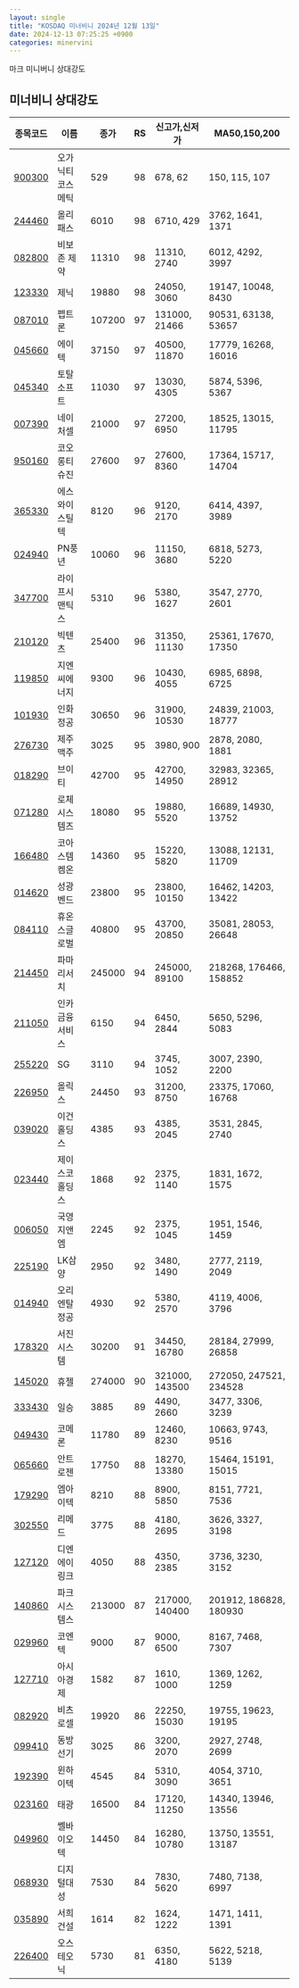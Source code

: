 ```yaml
---
layout: single
title: "KOSDAQ 미너비니 2024년 12월 13일"
date: 2024-12-13 07:25:25 +0900
categories: minervini
---
```

마크 미니버니 상대강도
## 미너비니 상대강도

|종목코드|이름|종가|RS|신고가,신저가|MA50,150,200|
|------|---|---|--|---------|------------|
|[900300](https://finance.daum.net/quotes/A900300)|오가닉티코스메틱|529|98|678, 62|150, 115, 107|
|[244460](https://finance.daum.net/quotes/A244460)|올리패스|6010|98|6710, 429|3762, 1641, 1371|
|[082800](https://finance.daum.net/quotes/A082800)|비보존 제약|11310|98|11310, 2740|6012, 4292, 3997|
|[123330](https://finance.daum.net/quotes/A123330)|제닉|19880|98|24050, 3060|19147, 10048, 8430|
|[087010](https://finance.daum.net/quotes/A087010)|펩트론|107200|97|131000, 21466|90531, 63138, 53657|
|[045660](https://finance.daum.net/quotes/A045660)|에이텍|37150|97|40500, 11870|17779, 16268, 16016|
|[045340](https://finance.daum.net/quotes/A045340)|토탈소프트|11030|97|13030, 4305|5874, 5396, 5367|
|[007390](https://finance.daum.net/quotes/A007390)|네이처셀|21000|97|27200, 6950|18525, 13015, 11795|
|[950160](https://finance.daum.net/quotes/A950160)|코오롱티슈진|27600|97|27600, 8360|17364, 15717, 14704|
|[365330](https://finance.daum.net/quotes/A365330)|에스와이스틸텍|8120|96|9120, 2170|6414, 4397, 3989|
|[024940](https://finance.daum.net/quotes/A024940)|PN풍년|10060|96|11150, 3680|6818, 5273, 5220|
|[347700](https://finance.daum.net/quotes/A347700)|라이프시맨틱스|5310|96|5380, 1627|3547, 2770, 2601|
|[210120](https://finance.daum.net/quotes/A210120)|빅텐츠|25400|96|31350, 11130|25361, 17670, 17350|
|[119850](https://finance.daum.net/quotes/A119850)|지엔씨에너지|9300|96|10430, 4055|6985, 6898, 6725|
|[101930](https://finance.daum.net/quotes/A101930)|인화정공|30650|96|31900, 10530|24839, 21003, 18777|
|[276730](https://finance.daum.net/quotes/A276730)|제주맥주|3025|95|3980, 900|2878, 2080, 1881|
|[018290](https://finance.daum.net/quotes/A018290)|브이티|42700|95|42700, 14950|32983, 32365, 28912|
|[071280](https://finance.daum.net/quotes/A071280)|로체시스템즈|18080|95|19880, 5520|16689, 14930, 13752|
|[166480](https://finance.daum.net/quotes/A166480)|코아스템켐온|14360|95|15220, 5820|13088, 12131, 11709|
|[014620](https://finance.daum.net/quotes/A014620)|성광벤드|23800|95|23800, 10150|16462, 14203, 13422|
|[084110](https://finance.daum.net/quotes/A084110)|휴온스글로벌|40800|95|43700, 20850|35081, 28053, 26648|
|[214450](https://finance.daum.net/quotes/A214450)|파마리서치|245000|94|245000, 89100|218268, 176466, 158852|
|[211050](https://finance.daum.net/quotes/A211050)|인카금융서비스|6150|94|6450, 2844|5650, 5296, 5083|
|[255220](https://finance.daum.net/quotes/A255220)|SG|3110|94|3745, 1052|3007, 2390, 2200|
|[226950](https://finance.daum.net/quotes/A226950)|올릭스|24450|93|31200, 8750|23375, 17060, 16768|
|[039020](https://finance.daum.net/quotes/A039020)|이건홀딩스|4385|93|4385, 2045|3531, 2845, 2740|
|[023440](https://finance.daum.net/quotes/A023440)|제이스코홀딩스|1868|92|2375, 1140|1831, 1672, 1575|
|[006050](https://finance.daum.net/quotes/A006050)|국영지앤엠|2245|92|2375, 1045|1951, 1546, 1459|
|[225190](https://finance.daum.net/quotes/A225190)|LK삼양|2950|92|3480, 1490|2777, 2119, 2049|
|[014940](https://finance.daum.net/quotes/A014940)|오리엔탈정공|4930|92|5380, 2570|4119, 4006, 3796|
|[178320](https://finance.daum.net/quotes/A178320)|서진시스템|30200|91|34450, 16780|28184, 27999, 26858|
|[145020](https://finance.daum.net/quotes/A145020)|휴젤|274000|90|321000, 143500|272050, 247521, 234528|
|[333430](https://finance.daum.net/quotes/A333430)|일승|3885|89|4490, 2660|3477, 3306, 3239|
|[049430](https://finance.daum.net/quotes/A049430)|코메론|11780|89|12460, 8230|10663, 9743, 9516|
|[065660](https://finance.daum.net/quotes/A065660)|안트로젠|17750|88|18270, 13380|15464, 15191, 15015|
|[179290](https://finance.daum.net/quotes/A179290)|엠아이텍|8210|88|8900, 5850|8151, 7721, 7536|
|[302550](https://finance.daum.net/quotes/A302550)|리메드|3775|88|4180, 2695|3626, 3327, 3198|
|[127120](https://finance.daum.net/quotes/A127120)|디엔에이링크|4050|88|4350, 2385|3736, 3230, 3152|
|[140860](https://finance.daum.net/quotes/A140860)|파크시스템스|213000|87|217000, 140400|201912, 186828, 180930|
|[029960](https://finance.daum.net/quotes/A029960)|코엔텍|9000|87|9000, 6500|8167, 7468, 7307|
|[127710](https://finance.daum.net/quotes/A127710)|아시아경제|1582|87|1610, 1000|1369, 1262, 1259|
|[082920](https://finance.daum.net/quotes/A082920)|비츠로셀|19920|86|22250, 15030|19755, 19623, 19195|
|[099410](https://finance.daum.net/quotes/A099410)|동방선기|3025|86|3200, 2070|2927, 2748, 2699|
|[192390](https://finance.daum.net/quotes/A192390)|윈하이텍|4545|84|5310, 3090|4054, 3710, 3651|
|[023160](https://finance.daum.net/quotes/A023160)|태광|16500|84|17120, 11250|14340, 13946, 13556|
|[049960](https://finance.daum.net/quotes/A049960)|쎌바이오텍|14450|84|16280, 10780|13750, 13551, 13187|
|[068930](https://finance.daum.net/quotes/A068930)|디지털대성|7530|84|7830, 5620|7480, 7138, 6997|
|[035890](https://finance.daum.net/quotes/A035890)|서희건설|1614|82|1624, 1222|1471, 1411, 1391|
|[226400](https://finance.daum.net/quotes/A226400)|오스테오닉|5730|81|6350, 4180|5622, 5218, 5139|


